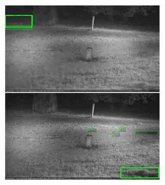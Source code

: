 ![20200928-183443-184449](in2/20200928/20200928-183443-184449_0_.jpg)
![20200928-191527-192531](in2/20200928/20200928-191527-192531_0_.jpg)
